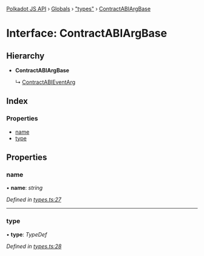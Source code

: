 [Polkadot JS API](../README.md) › [Globals](../globals.md) › ["types"](../modules/_types_.md) › [ContractABIArgBase](_types_.contractabiargbase.md)

# Interface: ContractABIArgBase

## Hierarchy

* **ContractABIArgBase**

  ↳ [ContractABIEventArg](_types_.contractabieventarg.md)

## Index

### Properties

* [name](_types_.contractabiargbase.md#name)
* [type](_types_.contractabiargbase.md#type)

## Properties

###  name

• **name**: *string*

*Defined in [types.ts:27](https://github.com/polkadot-js/api/blob/7143f5e643/packages/api-contract/src/types.ts#L27)*

___

###  type

• **type**: *TypeDef*

*Defined in [types.ts:28](https://github.com/polkadot-js/api/blob/7143f5e643/packages/api-contract/src/types.ts#L28)*
